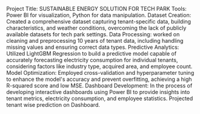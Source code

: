 Project Title: SUSTAINABLE ENERGY SOLUTION FOR TECH PARK
Tools: Power BI for visualization, Python for data manipulation.
Dataset Creation: Created a comprehensive dataset capturing tenant-specific data, building characteristics, and weather conditions, overcoming the lack of publicly available datasets for tech park settings.
Data Processing: worked on cleaning and preprocessing 10 years of tenant data, including handling missing values and ensuring correct data types.
Predictive Analytics: Utilized LightGBM Regression to build a predictive model capable of accurately forecasting electricity consumption for individual tenants, considering factors like industry type, acquired area, and employee count.
Model Optimization: Employed cross-validation and hyperparameter tuning to enhance the model's accuracy and prevent overfitting, achieving a high R-squared score and low MSE.
Dashboard Development: In the process of developing interactive dashboards using Power BI to provide insights into tenant metrics, electricity consumption, and employee statistics. Projected tenant wise prediction on Dashboard.
